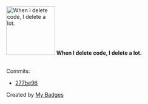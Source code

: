 <img src="https://my-badges.github.io/my-badges/mass-delete-commit-10k.png" alt="When I delete code, I delete a lot." title="When I delete code, I delete a lot." width="128">
<strong>When I delete code, I delete a lot.</strong>
<br><br>

Commits:

- <a href="https://github.com/qoomon/actions--create-tag/commit/277be9675c4e973d27c4d316ab9c2ffdbc1b7982">277be96</a>


Created by <a href="https://github.com/my-badges/my-badges">My Badges</a>